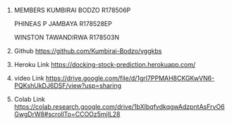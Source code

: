 1. MEMBERS
   KUMBIRAI BODZO R178506P

   PHINEAS P JAMBAYA R178528EP

   WINSTON TAWANDIRWA R178503N

2. Github
   https://github.com/Kumbirai-Bodzo/vggkbs

3. Heroku Link
   https://docking-stock-prediction.herokuapp.com/

4. video Link
   https://drive.google.com/file/d/1grI7PPMAH8CKGKwVN6-PQKshUkDJ6DSF/view?usp=sharing

5. Colab Link
   https://colab.research.google.com/drive/1bXIbqfvdkqgwAdzpntAsFrvO6GwgDrW8#scrollTo=CCOOz5mjlL28

